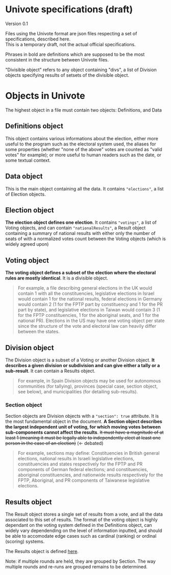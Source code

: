 # Univote specifications (draft)
Version 0.1

Files using the Univote format are json files respecting a set of specifications, described here.  
This is a temporary draft, not the actual official specifications.

Phrases in bold are definitions which are supposed to be the most consistent in the structure between Univote files.

"Divisible object" refers to any object containing "divs", a list of Division objects specifying results of setsets of the divisible object.

# Objects in Univote
The highest object in a file must contain two objects: Definitions, and Data

## Definitions object
This object contains various informations about the election, either more useful to the program such as the electoral system used, the aliases for some properties (whether "none of the above" votes are counted as "valid votes" for example); or more useful to human readers such as the date, or some textual context.

## Data object
This is the main object containing all the data. It contains `"elections"`, a list of Election objects.

## Election object
**The election object defines one election**. It contains `"votings"`, a list of Voting objects, and can contain `"nationalResults"`, a Result object containing a summary of national results with either only the number of seats of with a normalized votes count between the Voting objects (which is widely agreed upon)

## Voting object
**The voting object defines a subset of the election where the electoral rules are mostly identical**. It is a divisible object.

> For example, a file describing general elections in the UK would contain 1 with all the constituencies, legislative elections in Israel would contain 1 for the national results, federal elections in Germany would contain 2 (1 for the FPTP part by constituency and 1 for the PR part by state), and legislative elections in Taiwan would contain 3 (1 for the FPTP constituencies, 1 for the aboriginal seats, and 1 for the national PR). Elections in the US may have one voting object per state since the structure of the vote and electoral law can heavily differ between the states.

## Division object
The Division object is a subset of a Voting or another Division object. **It describes a given division or subdivision and can give either a tally or a sub-result**. It can contain a Results object.

> For example, in Spain Division objects may be used for autonomous communities (for tallying), provinces (special case, section object, see below), and municipalities (for detailing sub-results).

### Section object
Section objects are Division objects with a `"section": true` attribute. It is the most fundamental object in the document. **A Section object describes the largest independent unit of voting, for which moving votes between sub-components cannot affect the results**. ~~It must have a magnitude of at least 1 (meaning it must be legally able to independently elect at least one person in the case of an election)~~ (<- debated)

> For example, sections may define: Constituencies in British general elections, national results in Israeli legislative elections, constituencies and states respectively for the FPTP and PR components of German federal elections; and constituencies, aboriginal constituencies, and nationwide results respectively for the FPTP, Aboriginal, and PR components of Taiwanese legislative elections.

## Results object
The Result object stores a single set of results from a vote, and all the data associated to this set of results. The format of the voting object is highly dependant on the voting system defined in the Definitions object, can widely vary dependending on the level of information inputted, and should be able to accomodate edge cases such as cardinal (ranking) or ordinal (scoring) systems.

The Results object is defined [here](Univote_specs_res.md).

Note: if multiple rounds are held, they are grouped by Section. The way multiple rounds and re-runs are grouped remains to be determined.